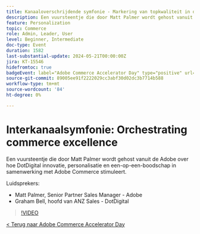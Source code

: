 ```yaml
---
title: Kanaaloverschrijdende symfonie - Markering van topkwaliteit in de handel
description: Een vuursteentje die door Matt Palmer wordt gehost vanuit de Adobe over hoe DotDigital innovatie, personalisatie en een-op-een-boodschap in samenwerking met Adobe Commerce stimuleert.
feature: Personalization
topic: Commerce
role: Admin, Leader, User
level: Beginner, Intermediate
doc-type: Event
duration: 1582
last-substantial-update: 2024-05-21T00:00:00Z
jira: KT-15546
hidefromtoc: true
badgeEvent: label="Adobe Commerce Accelerator Day" type="positive" url="https://experienceleague.adobe.com/en/docs/events/apac-commerce-recordings/2024/overview"
source-git-commit: 89005ee91f2222029cc3abf30d02dc3b7714b588
workflow-type: tm+mt
source-wordcount: '84'
ht-degree: 0%

---
```



# Interkanaalsymfonie: Orchestrating commerce excellence

Een vuursteentje die door Matt Palmer wordt gehost vanuit de Adobe over hoe DotDigital innovatie, personalisatie en een-op-een-boodschap in samenwerking met Adobe Commerce stimuleert.

Luidsprekers:

+ Matt Palmer, Senior Partner Sales Manager - Adobe
+ Graham Bell, hoofd van ANZ Sales - DotDigital

>[!VIDEO](https://video.tv.adobe.com/v/3429273/?learn=on)

[&lt; Terug naar Adobe Commerce Accelerator Day](./overview.md)